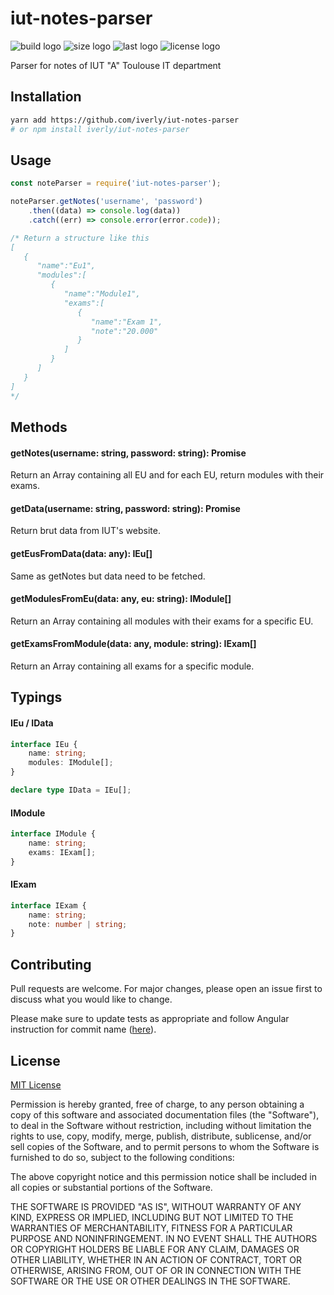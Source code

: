 # iut-notes-parser

![build logo](https://travis-ci.com/iverly/iut-notes-parser.svg?branch=master)
![size logo](https://img.shields.io/github/languages/code-size/iverly/iut-notes-parser)
![last logo](https://img.shields.io/github/last-commit/iverly/iut-notes-parser)
![license logo](https://img.shields.io/github/license/iverly/iut-notes-parser)

Parser for notes of IUT "A" Toulouse IT department

## Installation

```bash
yarn add https://github.com/iverly/iut-notes-parser
# or npm install iverly/iut-notes-parser
```

## Usage

```js
const noteParser = require('iut-notes-parser');

noteParser.getNotes('username', 'password')
    .then((data) => console.log(data))
    .catch((err) => console.error(error.code));

/* Return a structure like this
[
   {
      "name":"Eu1",
      "modules":[
         {
            "name":"Module1",
            "exams":[
               {
                  "name":"Exam 1",
                  "note":"20.000"
               }
            ]
         }
      ]
   }
]
*/
```

## Methods

#### getNotes(username: string, password: string): Promise<IData>

Return an Array containing all EU and for each EU, return modules with their exams.

#### getData(username: string, password: string): Promise<any>

Return brut data from IUT's website.

#### getEusFromData(data: any): IEu[]

Same as getNotes but data need to be fetched.

#### getModulesFromEu(data: any, eu: string): IModule[]

Return an Array containing all modules with their exams for a specific EU.

#### getExamsFromModule(data: any, module: string): IExam[]

Return an Array containing all exams for a specific module.

## Typings

#### IEu / IData

```ts
interface IEu {
    name: string;
    modules: IModule[];
}
```

```ts
declare type IData = IEu[];
```

#### IModule

```ts
interface IModule {
    name: string;
    exams: IExam[];
}
```

#### IExam

```ts
interface IExam {
    name: string;
    note: number | string;
}
```

## Contributing
Pull requests are welcome. For major changes, please open an issue first to discuss what you would like to change.

Please make sure to update tests as appropriate and follow Angular instruction for commit name ([here](https://github.com/angular/angular/blob/master/CONTRIBUTING.md)).

## License
[MIT License](https://choosealicense.com/licenses/mit/)

Permission is hereby granted, free of charge, to any person obtaining a copy
of this software and associated documentation files (the "Software"), to deal
in the Software without restriction, including without limitation the rights
to use, copy, modify, merge, publish, distribute, sublicense, and/or sell
copies of the Software, and to permit persons to whom the Software is
furnished to do so, subject to the following conditions:

The above copyright notice and this permission notice shall be included in all
copies or substantial portions of the Software.

THE SOFTWARE IS PROVIDED "AS IS", WITHOUT WARRANTY OF ANY KIND, EXPRESS OR
IMPLIED, INCLUDING BUT NOT LIMITED TO THE WARRANTIES OF MERCHANTABILITY,
FITNESS FOR A PARTICULAR PURPOSE AND NONINFRINGEMENT. IN NO EVENT SHALL THE
AUTHORS OR COPYRIGHT HOLDERS BE LIABLE FOR ANY CLAIM, DAMAGES OR OTHER
LIABILITY, WHETHER IN AN ACTION OF CONTRACT, TORT OR OTHERWISE, ARISING FROM,
OUT OF OR IN CONNECTION WITH THE SOFTWARE OR THE USE OR OTHER DEALINGS IN THE
SOFTWARE.
